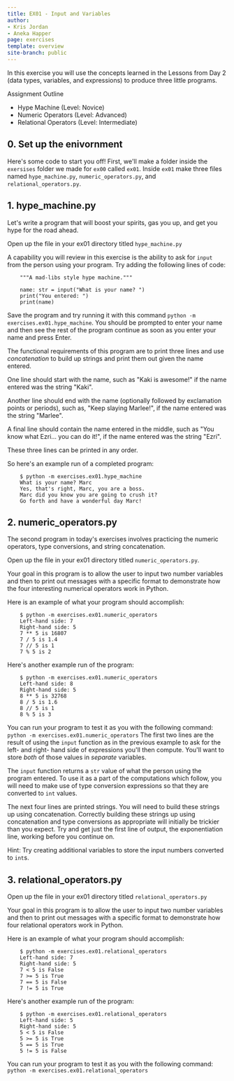 ```yaml
---
title: EX01 - Input and Variables
author:
- Kris Jordan
- Aneka Happer
page: exercises
template: overview
site-branch: public
---
```


In this exercise you will use the concepts learned in the Lessons from Day 2 (data types, variables, and expressions) to produce three little programs.

Assignment Outline

* Hype Machine (Level: Novice) 
* Numeric Operators (Level: Advanced)
* Relational Operators (Level: Intermediate)

## 0. Set up the enivornment

Here's some code to start you off! First, we'll make a folder inside the `exersises` folder we made for `ex00` called `ex01`. Inside `ex01` make three files named `hype_machine.py`, `numeric_operators.py`, and `relational_operators.py`.


## 1. hype_machine.py 

Let's write a program that will boost your spirits, gas you up, and get you hype for the road ahead.

Open up the file in your ex01 directory titled `hype_machine.py`

A capability you will review in this exercise is the ability to ask for `input` from the person using your program. Try adding the following lines of code:

~~~ {.python }
    """A mad-libs style hype machine."""

    name: str = input("What is your name? ")
    print("You entered: ")
    print(name)
~~~

Save the program and try running it with this command `python -m exercises.ex01.hype_machine`. You should be prompted to enter your name and then see the rest of the program continue as soon as you enter your name and press Enter.

The functional requirements of this program are to print three lines and use _concatenation_ to build up strings and print them out given the name entered.

One line should start with the name, such as "Kaki is awesome!" if the name entered was the string "Kaki".

Another line should end with the name (optionally followed by exclamation points or periods), such as, "Keep slaying Marlee!", if the name entered was the string "Marlee".

A final line should contain the name entered in the middle, such as "You know what Ezri... you can do it!", if the name entered was the string "Ezri".

These three lines can be printed in any order.

So here's an example run of a completed program:

~~~
    $ python -m exercises.ex01.hype_machine
    What is your name? Marc
    Yes, that's right, Marc, you are a boss.
    Marc did you know you are going to crush it?
    Go forth and have a wonderful day Marc!
~~~


## 2. numeric_operators.py 

The second program in today's exercises involves practicing the numeric operators, type conversions, and string concatenation.

Open up the file in your ex01 directory titled `numeric_operators.py`.

Your goal in this program is to allow the user to input two number variables and then to print out messages with a specific format to demonstrate how the four interesting numerical operators work in Python.

Here is an example of what your program should accomplish:

~~~
    $ python -m exercises.ex01.numeric_operators
    Left-hand side: 7
    Right-hand side: 5
    7 ** 5 is 16807
    7 / 5 is 1.4
    7 // 5 is 1
    7 % 5 is 2
~~~

Here's another example run of the program:

~~~
    $ python -m exercises.ex01.numeric_operators
    Left-hand side: 8
    Right-hand side: 5
    8 ** 5 is 32768
    8 / 5 is 1.6
    8 // 5 is 1
    8 % 5 is 3
~~~

You can run your program to test it as you with the following command: `python -m exercises.ex01.numeric_operators`
The first two lines are the result of using the `input` function as in the previous example to ask for the left- and right- hand side of expressions you'll then compute. You'll want to store _both_ of those values in _separate_ variables.

The `input` function returns a `str` value of what the person using the program entered. To use it as a part of the computations which follow, you will need to make use of type conversion expressions so that they are converted to `int` values.

The next four lines are printed strings. You will need to build these strings up using concatenation. Correctly building these strings up using concatenation and type conversions as appropriate will initially be trickier than you expect. Try and get just the first line of output, the exponentiation line, working before you continue on.

Hint: Try creating additional variables to store the input numbers converted to `int`s.


## 3. relational_operators.py  

Open up the file in your ex01 directory titled `relational_operators.py`

Your goal in this program is to allow the user to input two number variables and then to print out messages with a specific format to demonstrate how four relational operators work in Python.

Here is an example of what your program should accomplish:

~~~
    $ python -m exercises.ex01.relational_operators
    Left-hand side: 7
    Right-hand side: 5
    7 < 5 is False
    7 >= 5 is True
    7 == 5 is False
    7 != 5 is True
~~~

Here's another example run of the program:

~~~
    $ python -m exercises.ex01.relational_operators
    Left-hand side: 5
    Right-hand side: 5
    5 < 5 is False
    5 >= 5 is True
    5 == 5 is True
    5 != 5 is False
~~~

You can run your program to test it as you with the following command: `python -m exercises.ex01.relational_operators`

